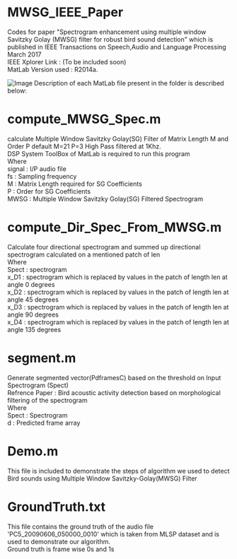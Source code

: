 # MWSG_IEEE_Paper
Codes for paper "Spectrogram enhancement using multiple window Savitzky Golay (MWSG) filter for robust bird sound detection" which is published in IEEE Transactions on Speech,Audio and Language Processing March 2017
<br />IEEE Xplorer Link : (To be included soon)
<br />MatLab Version used : R2014a.

![Image](https://raw.githubusercontent.com/nithinraok/MWSG_IEEE_Paper/master/DemoFigure.jpg)
Description of each MatLab file present in the folder is described below:

# compute_MWSG_Spec.m
calculate Multiple Window Savitzky Golay(SG) Filter of
Matrix Length M and Order P default M=21 P=3
High Pass filtered at 1Khz. 
<br />DSP System ToolBox of MatLab is required
to run this program
<br />Where
<br />signal : I/P audio file 
<br />fs : Sampling frequency
<br />M : Matrix Length required for SG Coefficients
<br />P : Order for SG Coefficients
<br />MWSG : Multiple Window Savitzky Golay(SG) Filtered Spectrogram


# compute_Dir_Spec_From_MWSG.m
Calculate four directional spectrogram and summed up
directional spectrogram calculated on a mentioned patch of len
<br />Where 
<br />Spect : spectrogram 
<br />x_D1 : spectrogram which is replaced by values in the patch of
length len at angle 0 degrees
<br />x_D2 : spectrogram which is replaced by values in the patch of
length len at angle 45 degrees
<br />x_D3 : spectrogram which is replaced by values in the patch of
length len at angle 90 degrees
<br />x_D4 : spectrogram which is replaced by values in the patch of
length len at angle 135 degrees


# segment.m
Generate segmented vector(PdframesC) based on the threshold on Input
Spectrogram (Spect)
<br />Refrence Paper : Bird acoustic activity detection based on morphological filtering
of the spectrogram
<br />Where
<br />Spect : Spectrogram
<br />d : Predicted frame array



# Demo.m 
 This file is included to demonstrate the steps of algorithm we used to
 detect Bird sounds using Multiple Window Savitzky-Golay(MWSG) Filter

# GroundTruth.txt
 This file contains the ground truth of the audio file 'PC5_20090606_050000_0010' which is taken from
 MLSP dataset and is used to demonstrate our algorithm.
 <br />Ground truth is frame wise 0s and 1s

